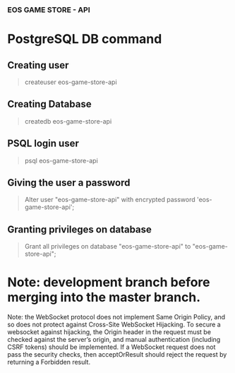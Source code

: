 ### EOS GAME STORE - API

# PostgreSQL DB command

## Creating user

> createuser eos-game-store-api

## Creating Database

> createdb eos-game-store-api

## PSQL login user

> psql eos-game-store-api

## Giving the user a password

> Alter user "eos-game-store-api" with encrypted password 'eos-game-store-api';

## Granting privileges on database

> Grant all privileges on database "eos-game-store-api" to "eos-game-store-api";

# Note: development branch before merging into the master branch.


Note: the WebSocket protocol does not implement Same Origin Policy, and so does not protect against Cross-Site WebSocket Hijacking. To secure a websocket against hijacking, the Origin header in the request must be checked against the server’s origin, and manual authentication (including CSRF tokens) should be implemented. If a WebSocket request does not pass the security checks, then acceptOrResult should reject the request by returning a Forbidden result.
